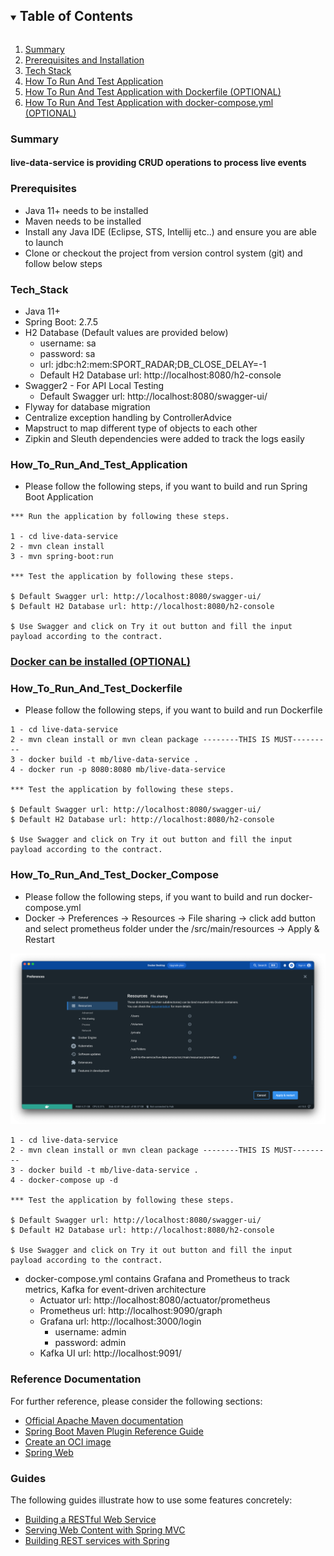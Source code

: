 <!-- TABLE OF CONTENTS -->
<details open="open">
  <summary><h2 style="display: inline-block">Table of Contents</h2></summary>
  <ol>
    <li><a href="#Summary">Summary</a></li>
    <li><a href="#Prerequisites">Prerequisites and Installation</a></li>
    <li><a href="#Tech_Stack">Tech Stack</a></li>
    <li><a href="#How_To_Run_And_Test_Application">How To Run And Test Application</a></li>
    <li><a href="#How_To_Run_And_Test_Dockerfile">How To Run And Test Application with Dockerfile (OPTIONAL)</a></li>
    <li><a href="#How_To_Run_And_Test_Docker_Compose">How To Run And Test Application with docker-compose.yml (OPTIONAL)</a></li>
  </ol>
</details>

### Summary

#### live-data-service is providing CRUD operations to process live events

### Prerequisites

- Java 11+ needs to be installed
- Maven needs to be installed
- Install any Java IDE (Eclipse, STS, Intellij etc..) and ensure you are able to launch
- Clone or checkout the project from version control system (git) and follow below steps

### Tech_Stack

- Java 11+
- Spring Boot: 2.7.5
- H2 Database (Default values are provided below)
    - username: sa
    - password: sa
    - url: jdbc:h2:mem:SPORT_RADAR;DB_CLOSE_DELAY=-1
    - Default H2 Database url: http://localhost:8080/h2-console
- Swagger2 - For API Local Testing
    - Default Swagger url: http://localhost:8080/swagger-ui/
- Flyway for database migration
- Centralize exception handling by ControllerAdvice
- Mapstruct to map different type of objects to each other
- Zipkin and Sleuth dependencies were added to track the logs easily

### How_To_Run_And_Test_Application

- Please follow the following steps, if you want to build and run Spring Boot Application

```
*** Run the application by following these steps.

1 - cd live-data-service
2 - mvn clean install
3 - mvn spring-boot:run

*** Test the application by following these steps.

$ Default Swagger url: http://localhost:8080/swagger-ui/
$ Default H2 Database url: http://localhost:8080/h2-console

$ Use Swagger and click on Try it out button and fill the input payload according to the contract.
```

### [Docker can be installed (OPTIONAL)](https://spring.io/guides/topicals/spring-boot-docker/)

### How_To_Run_And_Test_Dockerfile

- Please follow the following steps, if you want to build and run Dockerfile

```
1 - cd live-data-service
2 - mvn clean install or mvn clean package --------THIS IS MUST---------
3 - docker build -t mb/live-data-service .
4 - docker run -p 8080:8080 mb/live-data-service

*** Test the application by following these steps.

$ Default Swagger url: http://localhost:8080/swagger-ui/
$ Default H2 Database url: http://localhost:8080/h2-console

$ Use Swagger and click on Try it out button and fill the input payload according to the contract.
```

### How_To_Run_And_Test_Docker_Compose

- Please follow the following steps, if you want to build and run docker-compose.yml
- Docker -> Preferences -> Resources -> File sharing -> click add button and select prometheus folder under the
  /src/main/resources -> Apply & Restart

![img.png](img.png)

```
1 - cd live-data-service
2 - mvn clean install or mvn clean package --------THIS IS MUST---------
3 - docker build -t mb/live-data-service .
4 - docker-compose up -d

*** Test the application by following these steps.

$ Default Swagger url: http://localhost:8080/swagger-ui/
$ Default H2 Database url: http://localhost:8080/h2-console

$ Use Swagger and click on Try it out button and fill the input payload according to the contract.
```

- docker-compose.yml contains Grafana and Prometheus to track metrics, Kafka for event-driven architecture
    - Actuator url: http://localhost:8080/actuator/prometheus
    - Prometheus url: http://localhost:9090/graph
    - Grafana url: http://localhost:3000/login
        - username: admin
        - password: admin
    - Kafka UI url: http://localhost:9091/

### Reference Documentation

For further reference, please consider the following sections:

* [Official Apache Maven documentation](https://maven.apache.org/guides/index.html)
* [Spring Boot Maven Plugin Reference Guide](https://docs.spring.io/spring-boot/docs/2.7.5/maven-plugin/reference/html/)
* [Create an OCI image](https://docs.spring.io/spring-boot/docs/2.7.5/maven-plugin/reference/html/#build-image)
* [Spring Web](https://docs.spring.io/spring-boot/docs/2.7.5/reference/htmlsingle/#web)

### Guides

The following guides illustrate how to use some features concretely:

* [Building a RESTful Web Service](https://spring.io/guides/gs/rest-service/)
* [Serving Web Content with Spring MVC](https://spring.io/guides/gs/serving-web-content/)
* [Building REST services with Spring](https://spring.io/guides/tutorials/rest/)
